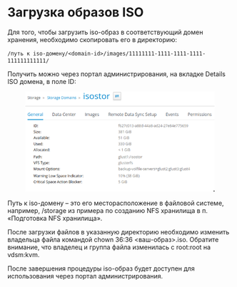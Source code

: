 # Загрузка образов ISO

Для того, чтобы загрузить iso-образ в соответствующий домен хранения, необходимо скопировать его в директорию:

```
/путь к iso-домену/<domain-id>/images/11111111-1111-1111-1111-111111111111/
```

Получить можно через портал администрирования, на вкладке Details ISO домена, в поле ID:

<figure><img src="../../../.gitbook/assets/17.png" alt=""><figcaption></figcaption></figure>

Путь к iso-домену – это его месторасположение в файловой системе, например, /storage из примера по созданию NFS хранилища в п. «Подготовка NFS хранилища».

После загрузки файлов в указанную директорию необходимо изменить владельца файла командой chown 36:36 <ваш-образ>.iso. Обратите внимание, что владелец и группа файла изменилась с root:root на vdsm:kvm.

После завершения процедуры iso-образ будет доступен для использования через портал администрирования.

